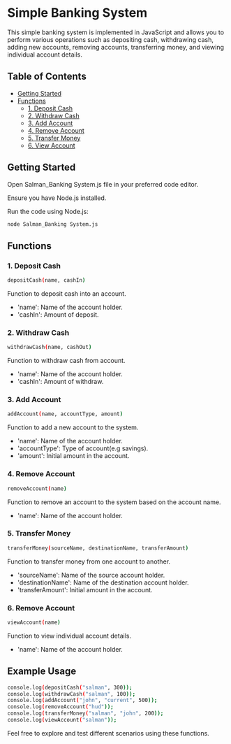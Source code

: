 # Simple Banking System

This simple banking system is implemented in JavaScript and allows you to perform various operations such as depositing cash, withdrawing cash, adding new accounts, removing accounts, transferring money, and viewing individual account details.

## Table of Contents
- [Getting Started](#getting-started)
- [Functions](#functions)
  - [1. Deposit Cash](#1-deposit-cash)
  - [2. Withdraw Cash](#2-withdraw-cash)
  - [3. Add Account](#3-add-account)
  - [4. Remove Account](#4-remove-account)
  - [5. Transfer Money](#5-transfer-money)
  - [6. View Account](#6-view-account)

## Getting Started

Open Salman_Banking System.js file in your preferred code editor.

Ensure you have Node.js installed.

Run the code using Node.js:

 ```bash  
 node Salman_Banking System.js
 ```

 ## Functions
 ### 1. Deposit Cash
```bash
depositCash(name, cashIn)
```

Function to deposit cash into an account.
- 'name': Name of the account holder.
- 'cashIn': Amount of deposit.



### 2. Withdraw Cash
```bash
withdrawCash(name, cashOut)
```
Function to withdraw cash from account.
- 'name': Name of the account holder.
- 'cashIn': Amount of withdraw.



### 3. Add Account
```bash
addAccount(name, accountType, amount)
```  
Function to add a new account to the system.
- 'name': Name of the account holder.
- 'accountType': Type of account(e.g savings).
- 'amount': Initial amount in the account.



### 4. Remove Account
```bash
removeAccount(name)
```  
Function to remove an account to the system based on the account name.
- 'name': Name of the account holder.


### 5. Transfer Money
```bash
transferMoney(sourceName, destinationName, transferAmount)
```  
Function to transfer money from one account to another.
- 'sourceName': Name of the source account holder.
- 'destinationName': Name of the destination account holder.
- 'transferAmount': Initial amount in the account.


### 6. Remove Account
```bash
viewAccount(name)
```  
Function to view individual account details.
- 'name': Name of the account holder.


## Example Usage

```bash
console.log(depositCash("salman", 300));
console.log(withdrawCash("salman", 100));
console.log(addAccount("john", "current", 500));
console.log(removeAccount("hud"));
console.log(transferMoney("salman", "john", 200));
console.log(viewAccount("salman"));
```
Feel free to explore and test different scenarios using these functions.
